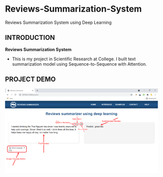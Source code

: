 # Reviews-Summarization-System
Reviews Summarization System using Deep Learning

## INTRODUCTION ##
**Reviews Summarization System**
- This is my project in Scientific Research at College. I built text summarization model using Sequence-to-Sequence with Attention.

## PROJECT DEMO ##
<img src="document/demo.png">
